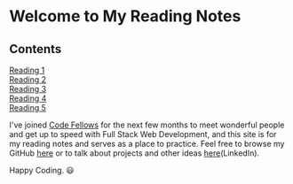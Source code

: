 # Welcome to My Reading Notes

## Contents

[Reading 1](markdown-basics.md)  
[Reading 2](reading02.md)  
[Reading 3](reading03.md)  
[Reading 4](reading04.md)  
[Reading 5](reading05.md)

I've joined [Code Fellows](https://codefellows.org/) for the next few months to meet wonderful people and get up to speed with Full Stack Web Development, and this site is for my reading notes and serves as a place to practice.  Feel free to browse my GitHub [here](https://github.com/Stephen-Montague) or to talk about projects and other ideas [here](https://www.linkedin.com/in/stephen-w-montague/)(LinkedIn).

Happy Coding.  :smiley:
